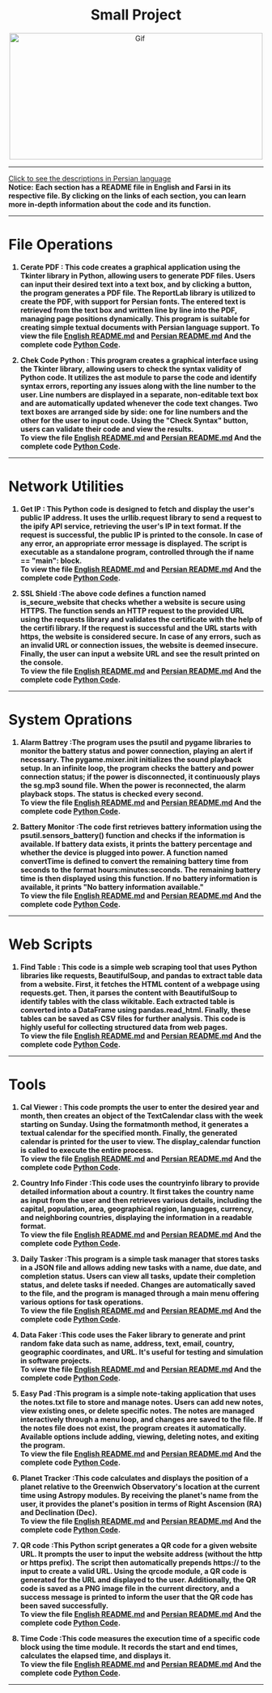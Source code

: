 <div align="center">

# Small Project
<img alt="Gif" src="https://media3.giphy.com/media/coxQHKASG60HrHtvkt/giphy.gif" height="250px" width="500px">
</div>

<hr>

[Click to see the descriptions in Persian language](Persian.md)<br>
<b>Notice:</b> <b>Each section has a README file in English and Farsi in its respective file. By clicking on the links of each section, you can learn more in-depth information about the code and its function.

<hr>

# File Operations

1. <b>Cerate PDF :</b>
This code creates a graphical application using the Tkinter library in Python, allowing users to generate PDF files. Users can input their desired text into a text box, and by clicking a button, the program generates a PDF file. The ReportLab library is utilized to create the PDF, with support for Persian fonts. The entered text is retrieved from the text box and written line by line into the PDF, managing page positions dynamically. This program is suitable for creating simple textual documents with Persian language support.
To view the file <b>[English README.md](SmallProjects/FileOperations/CeratePDF/CeratePDF_English.md)</b> and <b>[Persian README.md](SmallProjects/FileOperations/CeratePDF/CeratePDF_Persian.md)</b> And the complete code <b>[Python Code](SmallProjects/FileOperations/CeratePDF/PDF_English.py)</b>.

2. <b>Chek Code Python :</b>
This program creates a graphical interface using the Tkinter library, allowing users to check the syntax validity of Python code. It utilizes the ast module to parse the code and identify syntax errors, reporting any issues along with the line number to the user. Line numbers are displayed in a separate, non-editable text box and are automatically updated whenever the code text changes. Two text boxes are arranged side by side: one for line numbers and the other for the user to input code. Using the "Check Syntax" button, users can validate their code and view the results.<br>
To view the file <b>[English README.md](SmallProjects/FileOperations/ChekCodePython/CodeCheker_English.md)</b> and <b>[Persian README.md](SmallProjects/FileOperations/ChekCodePython/CodeCheker_Persian.md)</b> And the complete code <b>[Python Code](SmallProjects/FileOperations/ChekCodePython/CodeCheker_English.py)</b>.

<hr>

# Network Utilities
1. <b>Get IP :</b> This Python code is designed to fetch and display the user's public IP address. It uses the urllib.request library to send a request to the ipify API service, retrieving the user's IP in text format. If the request is successful, the public IP is printed to the console. In case of any error, an appropriate error message is displayed. The script is executable as a standalone program, controlled through the if __name__ == "__main__": block.<br>
To view the file <b>[English README.md](SmallProjects/NetworkUtilities/GetIP/GetIP_English.md)</b> and <b>[Persian README.md](SmallProjects/NetworkUtilities/GetIP/GetIP_Persian.md)</b> And the complete code <b>[Python Code](SmallProjects/NetworkUtilities/GetIP/GetIP_English.py)</b>.

2. <b>SSL Shield :</b>The above code defines a function named is_secure_website that checks whether a website is secure using HTTPS. The function sends an HTTP request to the provided URL using the requests library and validates the certificate with the help of the certifi library. If the request is successful and the URL starts with https, the website is considered secure. In case of any errors, such as an invalid URL or connection issues, the website is deemed insecure. Finally, the user can input a website URL and see the result printed on the console.<br>
To view the file <b>[English README.md](SmallProjects/NetworkUtilities/SSLShield/SSLShield_ٍEnglish.md)</b> and <b>[Persian README.md](SmallProjects/NetworkUtilities/SSLShield/SSLShield_Persian.md)</b> And the complete code <b>[Python Code](SmallProjects/NetworkUtilities/SSLShield/SSLShield_ٍEnglish.py)</b>.
<hr>

# System Oprations
1. <b>Alarm Battrey :</b>The program uses the psutil and pygame libraries to monitor the battery status and power connection, playing an alert if necessary. The pygame.mixer.init initializes the sound playback setup. In an infinite loop, the program checks the battery and power connection status; if the power is disconnected, it continuously plays the sg.mp3 sound file. When the power is reconnected, the alarm playback stops. The status is checked every second.<br>
To view the file <b>[English README.md](SmallProjects/SystemOprations/AlarmBattrey/AllarmBattery_ٍEnglish.md)</b> and <b>[Persian README.md](SmallProjects/SystemOprations/AlarmBattrey/AllarmBattery_ٍPersian.md)</b> And the complete code <b>[Python Code](SmallProjects/SystemOprations/AlarmBattrey/AllarmBattery_ٍEnglish.py)</b>.

3. <b>Battery Monitor :</b>The code first retrieves battery information using the psutil.sensors_battery() function and checks if the information is available. If battery data exists, it prints the battery percentage and whether the device is plugged into power. A function named convertTime is defined to convert the remaining battery time from seconds to the format hours:minutes:seconds. The remaining battery time is then displayed using this function. If no battery information is available, it prints "No battery information available."<br>
To view the file <b>[English README.md](SmallProjects/SystemOprations/BatteryMonitor/BatteryMonitor_English.md)</b> and <b>[Persian README.md](SmallProjects/SystemOprations/BatteryMonitor/BatteryMonitor_Persian.md)</b> And the complete code <b>[Python Code](SmallProjects/SystemOprations/BatteryMonitor/BatteryMonitor_English.py)</b>.
<hr>

# Web Scripts
1. <b>Find Table :</b> This code is a simple web scraping tool that uses Python libraries like requests, BeautifulSoup, and pandas to extract table data from a website. First, it fetches the HTML content of a webpage using requests.get. Then, it parses the content with BeautifulSoup to identify tables with the class wikitable. Each extracted table is converted into a DataFrame using pandas.read_html. Finally, these tables can be saved as CSV files for further analysis. This code is highly useful for collecting structured data from web pages.<br>
To view the file <b>[English README.md](SmallProjects/WebScripts/FindTable/FindTable_English.md)</b> and <b>[Persian README.md](SmallProjects/WebScripts/FindTable/FindTable_Persian.md)</b> And the complete code <b>[Python Code](SmallProjects/WebScripts/FindTable/FindTable_English.py)</b>.
<hr>

# Tools
1. <b>Cal Viewer :</b> This code prompts the user to enter the desired year and month, then creates an object of the TextCalendar class with the week starting on Sunday. Using the formatmonth method, it generates a textual calendar for the specified month. Finally, the generated calendar is printed for the user to view. The display_calendar function is called to execute the entire process.<br>
To view the file <b>[English README.md](SmallProjects/Tools/CalViewer/CalViewer_English.md)</b> and <b>[Persian README.md](SmallProjects/Tools/CalViewer/CalViewer_Persian.md)</b> And the complete code <b>[Python Code](SmallProjects/Tools/CalViewer/CalViewer_English.py)</b>.

2. <b>Country Info Finder :</b>This code uses the countryinfo library to provide detailed information about a country. It first takes the country name as input from the user and then retrieves various details, including the capital, population, area, geographical region, languages, currency, and neighboring countries, displaying the information in a readable format.<br>
To view the file <b>[English README.md](SmallProjects/Tools/CountryInfoFinder/CountryInfoFinder_English.md)</b> and <b>[Persian README.md](SmallProjects/Tools/CountryInfoFinder/CountryInfoFinder_Persian.md)</b> And the complete code <b>[Python Code](SmallProjects/Tools/CountryInfoFinder/CountryInfoFinder_English.py)</b>.

3. <b>Daily Tasker :</b>This program is a simple task manager that stores tasks in a JSON file and allows adding new tasks with a name, due date, and completion status. Users can view all tasks, update their completion status, and delete tasks if needed. Changes are automatically saved to the file, and the program is managed through a main menu offering various options for task operations.<br>
To view the file <b>[English README.md](SmallProjects/Tools/DailyTasker/DailyTasker_English.md)</b> and <b>[Persian README.md](SmallProjects/Tools/DailyTasker/DailyTasker_Persian.md)</b> And the complete code <b>[Python Code](SmallProjects/Tools/DailyTasker/DailyTasker_English.py)</b>.
4. <b>Data Faker :</b>This code uses the Faker library to generate and print random fake data such as name, address, text, email, country, geographic coordinates, and URL. It's useful for testing and simulation in software projects.</br>
To view the file <b>[English README.md](SmallProjects/Tools/DataFaker/DataFaker_English.md)</b> and <b>[Persian README.md](SmallProjects/Tools/DataFaker/DataFaker_Persian.md)</b> And the complete code <b>[Python Code](SmallProjects/Tools/DataFaker/DataFaker_English.py)</b>.
5. <b>Easy Pad :</b>This program is a simple note-taking application that uses the notes.txt file to store and manage notes. Users can add new notes, view existing ones, or delete specific notes. The notes are managed interactively through a menu loop, and changes are saved to the file. If the notes file does not exist, the program creates it automatically. Available options include adding, viewing, deleting notes, and exiting the program.<br>
To view the file <b>[English README.md](SmallProjects/Tools/EasyPad/EasyPad_English.md)</b> and <b>[Persian README.md](SmallProjects/Tools/EasyPad/EasyPad_Persian.md)</b> And the complete code <b>[Python Code](SmallProjects/Tools/EasyPad/EasyPad_English.py)</b>.
6. <b>Planet Tracker :</b>This code calculates and displays the position of a planet relative to the Greenwich Observatory's location at the current time using Astropy modules. By receiving the planet's name from the user, it provides the planet's position in terms of Right Ascension (RA) and Declination (Dec).<br>
To view the file <b>[English README.md](SmallProjects/Tools/PlanetTracker/PlanetTracker_English.md)</b> and <b>[Persian README.md](SmallProjects/Tools/PlanetTracker/PlanetTracker_Persian.md)</b> And the complete code <b>[Python Code](SmallProjects/Tools/PlanetTracker/PlanetTracker_English.py)</b>.
7. <b>QR code :</b>This Python script generates a QR code for a given website URL. It prompts the user to input the website address (without the http or https prefix). The script then automatically prepends https:// to the input to create a valid URL. Using the qrcode module, a QR code is generated for the URL and displayed to the user. Additionally, the QR code is saved as a PNG image file in the current directory, and a success message is printed to inform the user that the QR code has been saved successfully.<br>
To view the file <b>[English README.md](SmallProjects/Tools/QRcode/QRcode_English.md)</b> and <b>[Persian README.md](SmallProjects/Tools/QRcode/QRcode_Persian.md)</b> And the complete code <b>[Python Code](SmallProjects/Tools/QRcode/QRcode_English.py)</b>.
8. <b>Time Code :</b>This code measures the execution time of a specific code block using the time module. It records the start and end times, calculates the elapsed time, and displays it.<br>
To view the file <b>[English README.md](SmallProjects/Tools/TimeCode/TimeCode_English.md)</b> and <b>[Persian README.md](SmallProjects/Tools/TimeCode/TimeCode_Persian.md)</b> And the complete code <b>[Python Code](SmallProjects/Tools/TimeCode/TimeCode_English.md)</b>.
   
<hr>
